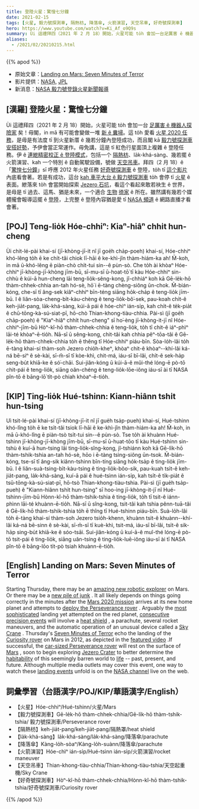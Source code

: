 ```yaml
---
title: 登陸火星：驚惶七分鐘
date: 2021-02-15
tags: [火星, 毅力號探測車, 隔熱枋, 降落傘, 火箭演習, 天空吊車, 好奇號探測車]
hero: https://www.youtube.com/watch?v=Ki_Af_o9Q9s
summary: Ùi 這禮拜四（2021 年 2 月 18）開始，火星可能 to̍h 會加一台足厲害 ê 機器人探險家矣！
aliases:
  - /2021/02/20210215.html
---
```


{{% apod %}}

- 原始文章：[Landing on Mars: Seven Minutes of Terror](https://apod.nasa.gov/apod/ap210215.html)
- 影片提供：[NASA](https://www.nasa.gov/), [JPL](http://www.jpl.nasa.gov/)
- 新消息：[NASA 毅力號登錄火星新聞報導](https://mars.nasa.gov/mars2020/timeline/landing/watch-online/)

## [漢羅] 登陸火星：驚惶七分鐘

Ùi 這禮拜四（2021 年 2 月 18）開始，火星可能 to̍h 會加一台 [足厲害 ê 機器人探險家](https://mars.nasa.gov/mars2020/spacecraft/rover/) 矣！毋閣，in mā 有可能會變做一堆 [新 ê 糞埽](https://youtu.be/nifdpFOY1FQ)。這 to̍h 愛看 [火星 2020 任務](https://mars.nasa.gov/mars2020/)，是毋是有法度 tī 到火星新厝 ê 幾若分鐘內登陸成功，而且閣 kā [毅力號探測車安搭好勢](https://www.jpl.nasa.gov/videos/7-minutes-to-mars-nasas-perseverance-rover-attempts-most-dangerous-landing-yet)，予伊會當正常運作。毋免講，這是 tī 紅色行星面頂上複雜 ê 登陸任務。伊 ê [連紲精密校正 ê 登陸模式](https://www.jpl.nasa.gov/videos/7-minutes-to-mars-nasas-perseverance-rover-attempts-most-dangerous-landing-yet)，包括一个 [隔熱枋](https://apod.nasa.gov/apod/ap110731.html)、la̍k-khá-sàng、幾若擺 ê 火箭演習、kah 一个特別 ê 自動駕駛設備，號做 [天空吊車](https://blogs.scientificamerican.com/guest-blog/sky-crane-how-to-land-curiosity-on-the-surface-of-mars/)。拜四（2 月 18）ê「[驚惶七分鐘](https://mars.nasa.gov/resources/20049/challenges-of-getting-to-mars-curiositys-seven-minutes-of-terror/)」sī 呼應 2012 年火星任務 [好奇號探測車](https://apod.nasa.gov/apod/ap120818.html) ê 登陸，to̍h tī [這个影片](https://youtu.be/Ki_Af_o9Q9s) 內底看會著。若是有成功，這台 [kah 車平大台 ê 毅力號探測車](https://www.jpl.nasa.gov/news/nasas-mars-perseverance-rover-gets-its-sample-handling-system) to̍h 會停 tī [火星](https://solarsystem.nasa.gov/planets/mars/overview/) ê 表面。紲落來 to̍h 會當開始探索 [Jezero 石坑](https://en.wikipedia.org/wiki/Jezero_(crater))，看這个看起來敢若袂生 ê 世界，是毋是 tī 過去、這馬、猶是未來，一个適合 [生物](https://www.pbs.org/wgbh/nova/article/does-mars-have-life/) [徛家](https://mars.nasa.gov/mars2020/mission/science/objectives/) ê 所在。雖然講有幾若个媒體攏會報導這擺 ê [登陸](https://mars.nasa.gov/mars2020/timeline/landing/watch-online/)，上完整 ê 登陸內容猶是愛 tī [NASA 頻道](https://www.nasa.gov/multimedia/nasatv/index.html#public) ê 網路直播才看會著。

## [POJ] Teng-lio̍k Hóe-chhiⁿ: Kiaⁿ-hiâⁿ chhi̍t hun-cheng

Ùi chit-lé-pài khai-sí (jī-khòng-jī-it nî jī goe̍h cha̍p-poeh) khai-sí, Hóe-chhiⁿ khó-lêng to̍h ē ke chi̍t-tâi chiok lī-hāi ê ke-khì-jîn thàm-hiám-ka ah! M̄-koh, in mā ū-khó-lêng ē piàn-chò chi̍t-tui sin--ê pùn-sò. Che to̍h ài khòaⁿ Hóe-chhiⁿ jī-khòng-jī-khòng jīm-bū, sī-mu-sī ū-hoat-tō͘ tī kàu Hóe-chhiⁿ sin-chhù ê kúi-ā hun-cheng lāi teng-lio̍k-sêng-kong, jî-chhiáⁿ koh kā Gē-le̍k-hō thàm-chhek-chhia an-tah hó-sè, hō͘ i ē-tàng chèng-siông ūn-chok. M̄-bián-kóng, che-sī tī âng-sek kiâⁿ-chhiⁿ bīn-téng siāng ho̍k-cha̍p ê teng-lio̍k jīm-bū. I ê liân-sòa-cheng-bi̍t-kàu-chèng ê teng-lio̍k-bô͘-sek, pau-koah chi̍t-ê keh-jia̍t-pang, la̍k-khá-sàng, kúi-ā pái ê hóe-chìⁿ ián-si̍p, kah chi̍t-ê te̍k-pia̍t ê chū-tōng-kà-sú-siat-pī, hō-chò Thian-khong-tiàu-chhia. Pài-sì (jī goe̍h cha̍p-poeh) ê "Kiaⁿ-hiâⁿ chhi̍t hun-cheng" sī ho͘-èng jī-khòng-it-jī nî Hóe-chhiⁿ-jīm-bū Hòⁿ-kî-hō thàm-chhek-chhia ê teng-lio̍k, to̍h tī chit-ê iáⁿ-phìⁿ lāi-té khòaⁿ-ē-tio̍h. Nā-sī ū sêng-kong, chit-tâi kah chhia pêⁿ-tōa-tâi ê Gē-le̍k-hō thàm-chhek-chhia to̍h ē thêng tī Hóe-chhiⁿ piáu-bīn. Sòa-lo̍h-lâi to̍h ē-tàng khai-sí thàm-soh Jezero chio̍h-kheⁿ, khòaⁿ chit-ê khòaⁿ--khí-lâi ká-ná bē-siⁿ ê sè-kài, sī-m̄-sī tī kòe-khì, chit-má, iáu-sī bī-lâi, chi̍t-ê sek-ha̍p seng-bu̍t khiā-ke ê só͘-chāi. Sui-jiân-kóng ū kúi-ā-ê mûi-thé lóng-ē pò-tō chit-pái ê teng-lio̍k, siāng oân-chéng ê teng-lio̍k-lōe-iông iáu-sī ài tī NASA pîn-tō ê bāng-lō͘ ti̍t-pò chiah khòaⁿ-ē-tio̍h.

## [KIP] Ting-lio̍k Hué-tshinn: Kiann-hiânn tshi̍t hun-tsing

Uì tsit-lé-pài khai-sí (jī-khòng-jī-it nî jī gue̍h tsa̍p-pueh) khai-sí, Hué-tshinn khó-lîng to̍h ē ke tsi̍t-tâi tsiok lī-hāi ê ke-khì-jîn thàm-hiám-ka ah! M̄-koh, in mā ū-khó-lîng ē piàn-tsò tsi̍t-tui sin--ê pùn-sò. Tse to̍h ài khuànn Hué-tshinn jī-khòng-jī-khòng jīm-bū, sī-mu-sī ū-huat-tōo tī kàu Hué-tshinn sin-tshù ê kuí-ā hun-tsing lāi ting-lio̍k-sîng-kong, jî-tshiánn koh kā Gē-li̍k-hō thàm-tshik-tshia an-tah hó-sè, hōo i ē-tàng tsìng-siông ūn-tsok. M̄-bián-kóng, tse-sī tī âng-sik kiânn-tshinn bīn-tíng siāng ho̍k-tsa̍p ê ting-lio̍k jīm-bū. I ê liân-suà-tsing-bi̍t-kàu-tsìng ê ting-lio̍k-bôo-sik, pau-kuah tsi̍t-ê keh-jia̍t-pang, la̍k-khá-sàng, kuí-ā pái ê hué-tsìnn ián-si̍p, kah tsi̍t-ê ti̍k-pia̍t ê tsū-tōng-kà-sú-siat-pī, hō-tsò Thian-khong-tiàu-tshia. Pài-sì (jī gue̍h tsa̍p-pueh) ê "Kiann-hiânn tshi̍t hun-tsing" sī hoo-ìng jī-khòng-it-jī nî Hué-tshinn-jīm-bū Hònn-kî-hō thàm-tshik-tshia ê ting-lio̍k, to̍h tī tsit-ê iánn-phìnn lāi-té khuànn-ē-tio̍h. Nā-sī ū sîng-kong, tsit-tâi kah tshia pênn-tuā-tâi ê Gē-li̍k-hō thàm-tshik-tshia to̍h ē thîng tī Hué-tshinn piáu-bīn. Suà-lo̍h-lâi to̍h ē-tàng khai-sí thàm-soh Jezero tsio̍h-khenn, khuànn tsit-ê khuànn--khí-lâi ká-ná bē-sinn ê sè-kài, sī-m̄-sī tī kuè-khì, tsit-má, iáu-sī bī-lâi, tsi̍t-ê sik-ha̍p sing-bu̍t khiā-ke ê sóo-tsāi. Sui-jiân-kóng ū kuí-ā-ê muî-thé lóng-ē pò-tō tsit-pái ê ting-lio̍k, siāng uân-tsíng ê ting-lio̍k-luē-iông iáu-sī ài tī NASA pîn-tō ê bāng-lōo ti̍t-pò tsiah khuànn-ē-tio̍h.

## [English] Landing on Mars: Seven Minutes of Terror 

Starting Thursday, there may be an [amazing new robotic explorer](https://mars.nasa.gov/mars2020/spacecraft/rover/) on Mars. Or there may be a [new pile of junk](https://youtu.be/nifdpFOY1FQ) . It all likely depends on things going correctly in the minutes after the [Mars 2020 mission](https://mars.nasa.gov/mars2020/) arrives at its new home planet and attempts to [deploy the Perseverance rover](https://www.jpl.nasa.gov/videos/7-minutes-to-mars-nasas-perseverance-rover-attempts-most-dangerous-landing-yet) . Arguably the [most sophisticated](https://i.pinimg.com/564x/30/62/75/3062756a297f1e3c22e35f3fe89b3ecc.jpg) landing yet attempted on the red planet, [consecutive precision events](https://www.jpl.nasa.gov/videos/7-minutes-to-mars-nasas-perseverance-rover-attempts-most-dangerous-landing-yet) will involve a [heat shield](https://apod.nasa.gov/apod/ap110731.html) , a parachute, several rocket maneuvers, and the automatic operation of an unusual device called a [Sky Crane](https://blogs.scientificamerican.com/guest-blog/sky-crane-how-to-land-curiosity-on-the-surface-of-mars/) . Thursday's [Seven Minutes of Terror](https://mars.nasa.gov/resources/20049/challenges-of-getting-to-mars-curiositys-seven-minutes-of-terror/) echo the landing of the [Curiosity rover](https://apod.nasa.gov/apod/ap120818.html) on Mars in 2012, as depicted in the [featured video](https://youtu.be/Ki_Af_o9Q9s) .If successful, the [car-sized Perseverance rover](https://www.jpl.nasa.gov/news/nasas-mars-perseverance-rover-gets-its-sample-handling-system) will rest on the surface of [Mars](https://solarsystem.nasa.gov/planets/mars/overview/) , soon to begin exploring [Jezero Crater](https://en.wikipedia.org/wiki/Jezero_(crater)) to better determine the [habitability](https://mars.nasa.gov/mars2020/mission/science/objectives/) of this seemingly barren world to [life](https://www.pbs.org/wgbh/nova/article/does-mars-have-life/) -- past, present, and future. Although multiple media outlets may cover this event, one way to watch these [landing events](https://mars.nasa.gov/mars2020/timeline/landing/watch-online/) unfold is on the [NASA channel](https://www.nasa.gov/multimedia/nasatv/index.html#public) live on the web.

## 詞彙學習（台語漢字/POJ/KIP/華語漢字/English）

- 【火星】Hóe-chhiⁿ/Hué-tshinn/火星/Mars
- 【毅力號探測車】Gē-le̍k-hō thàm-chhek-chhia/Gē-li̍k-hō thàm-tshik-tshia/ 毅力號探測車/Perseverance rover
- 【隔熱枋】keh-jia̍t-pang/keh-jia̍t-pang/隔熱罩/heat shield
- 【la̍k-khá-sàng】la̍k-khá-sàng/la̍k-khá-sàng/降落傘/parachute
- 【降落傘】Kàng-lo̍h-sòaⁿ/Kàng-lo̍h-suànn/降落傘/parachute
- 【火箭演習】Hóe-chìⁿ ián-si̍p/Hué-tsìnn ián-si̍p/火箭演習/rocket maneuver
- 【天空吊車】Thian-khong-tiàu-chhia/Thian-khong-tiàu-tshia/天空起重機/Sky Crane
- 【好奇號探測車】Hòⁿ-kî-hō thàm-chhek-chhia/Hònn-kî-hō thàm-tshik-tshia/好奇號探測車/Curiosity rover

{{% /apod %}}
